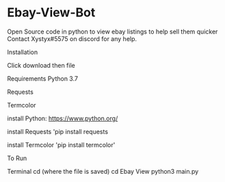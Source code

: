 # Ebay-View-Bot
Open Source code in python to view ebay listings to help sell them quicker
Contact Xystyx#5575 on discord for any help.


Installation


Click download then file

Requirements
Python 3.7


Requests


Termcolor


install Python: https://www.python.org/


install Requests 'pip install requests


install Termcolor 'pip install termcolor'



To Run

Terminal
cd (where the file is saved)
cd Ebay View
python3 main.py
